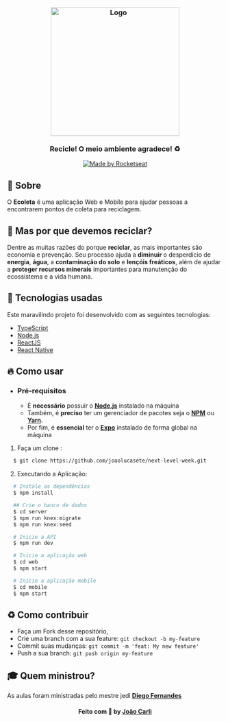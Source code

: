 <h3 align="center">
    <img alt="Logo" title="logo" width="300px" src="https://github.com/vitorserrano/ecoleta/raw/master/.github/logo.png">
    <br><br>
    <b>Recicle! O meio ambiente agradece! ♻️</b> 
</h3>

<p align="center">
  <a href="https://rocketseat.com.br">
    <img alt="Made by Rocketseat" src="https://img.shields.io/badge/made%20by-Rocketseat-34CB79">
  </a>
</p>

## :bookmark: Sobre

O <strong>Ecoleta</strong> é uma aplicação Web e Mobile para ajudar pessoas a encontrarem pontos de coleta para reciclagem.

## 🤔 Mas por que devemos reciclar?

Dentre as muitas razões do porque **reciclar**, as mais importantes são economia e prevenção. Seu processo ajuda a **diminuir** o desperdício de **energia**, **água**, a **contaminação do solo** e **lençóis freáticos**, além de ajudar a **proteger recursos minerais** importantes para manutenção do ecossistema e a vida humana.

## 🚀 Tecnologias usadas

Este maravilindo projeto foi desenvolvido com as seguintes tecnologias:

- [TypeScript](https://www.typescriptlang.org/)
- [Node.js](https://nodejs.org/en/)
- [ReactJS](https://reactjs.org/)
- [React Native](https://reactnative.dev/)

<a id="como-usar"></a>

## :fire: Como usar

- ### **Pré-requisitos**

  - É **necessário** possuir o **[Node.js](https://nodejs.org/en/)** instalado na máquina
  - Também, é **preciso** ter um gerenciador de pacotes seja o **[NPM](https://www.npmjs.com/)** ou **[Yarn](https://yarnpkg.com/)**.
  - Por fim, é **essencial** ter o **[Expo](https://expo.io/)** instalado de forma global na máquina

1. Faça um clone :

```sh
  $ git clone https://github.com/joaolucasete/next-level-week.git
```

2. Executando a Aplicação:

```sh
  # Instale as dependências
  $ npm install

  ## Crie o banco de dados
  $ cd server
  $ npm run knex:migrate
  $ npm run knex:seed

  # Inicie a API
  $ npm run dev

  # Inicie a aplicação web
  $ cd web
  $ npm start

  # Inicie a aplicação mobile
  $ cd mobile
  $ npm start
```

<a id="como-contribuir"></a>

## :recycle: Como contribuir

- Faça um Fork desse repositório,
- Crie uma branch com a sua feature: `git checkout -b my-feature`
- Commit suas mudanças: `git commit -m 'feat: My new feature'`
- Push a sua branch: `git push origin my-feature`

## :mortar_board: Quem ministrou?

As aulas foram ministradas pelo mestre jedi **[Diego Fernandes](https://github.com/diego3g)**


<h4 align="center">
    Feito com 💚 by <a href="https://www.linkedin.com/in/jo%C3%A3o-paulo-nunes-de-carli-8bb05a123//" target="_blank">João Carli</a>
</h4>